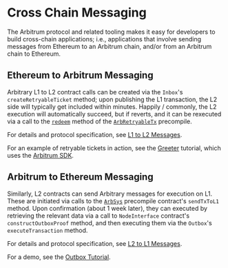# Cross Chain Messaging

The Arbitrum protocol and related tooling makes it easy for developers to build cross-chain applications; i.e., applications that involve sending messages from Ethereum to an Arbitrum chain, and/or from an Arbitrum chain to Ethereum.

## Ethereum to Arbitrum Messaging 

Arbitrary L1 to L2 contract calls can be created via the `Inbox`'s `createRetryableTicket` method; upon publishing the L1 transaction, the L2 side will typically get included within minutes. Happily / commonly, the L2 execution will automatically succeed, but if reverts, and it can be rexecuted via a call to the [`redeem`](precompiles#ArbRetryableTx) method of the [`ArbRetryableTx`](precompiles#ArbRetryableTx) precompile.

For details and protocol specification, see [L1 to L2 Messages](arbos/l1-to-l2-messaging).

For an example of retryable tickets in action, see the [Greeter](https://github.com/OffchainLabs/arbitrum-tutorials/tree/master/packages/greeter) tutorial, which uses the [Arbitrum SDK](./sdk). 


## Arbitrum to Ethereum Messaging

Similarly, L2 contracts can send Arbitrary messages for execution on L1. These are initiated via calls to the [`ArbSys`](precompiles.md#ArbSys) precompile contract's `sendTxToL1` method. Upon confirmation (about 1 week later), they can executed by retrieving the relevant data via a call to `NodeInterface` contract's `constructOutboxProof` method, and then executing them via the  `Outbox`'s `executeTransaction` method. 

For details and protocol specification, see [L2 to L1 Messages](arbos/l2-to-l1-messaging).

For a demo, see the [Outbox Tutorial](https://github.com/OffchainLabs/arbitrum-tutorials/tree/master/packages/outbox-execute). 
